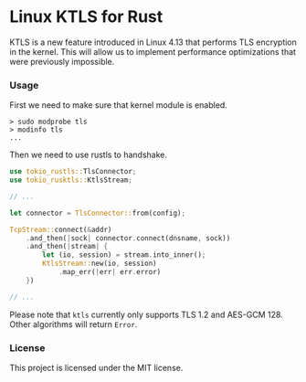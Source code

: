 # Linux KTLS for Rust

KTLS is a new feature introduced in Linux 4.13 that performs TLS encryption in the kernel.
This will allow us to implement performance optimizations that were previously impossible.

### Usage

First we need to make sure that kernel module is enabled.

```
> sudo modprobe tls
> modinfo tls
...
```

Then we need to use rustls to handshake.

```rust
use tokio_rustls::TlsConnector;
use tokio_rusktls::KtlsStream;

// ...

let connector = TlsConnector::from(config);

TcpStream::connect(&addr)
	.and_then(|sock| connector.connect(dnsname, sock))
	.and_then(|stream| {
		let (io, session) = stream.into_inner();
		KtlsStream::new(io, session)
			.map_err(|err| err.error)
	})

// ...
```

Please note that `ktls` currently only supports TLS 1.2 and AES-GCM 128.
Other algorithms will return `Error`.

### License

This project is licensed under the MIT license.
